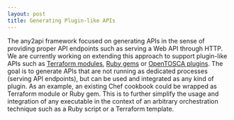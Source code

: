```yaml
---
layout: post
title: Generating Plugin-like APIs
---
```


The any2api framework focused on generating APIs in the sense of providing proper API endpoints such as serving a Web API through HTTP. We are currently working on extending this approach to support plugin-like APIs such as [Terraform modules](https://terraform.io/docs/modules), [Ruby gems](https://rubygems.org) or [OpenTOSCA plugins](https://github.com/OpenTOSCA). The goal is to generate APIs that are not running as dedicated processes (serving API endpoints), but can be used and integrated as any kind of plugin. As an example, an existing Chef cookbook could be wrapped as Terraform module or Ruby gem. This is to further simplify the usage and integration of any executable in the context of an arbitrary orchestration technique such as a Ruby script or a Terraform template.
